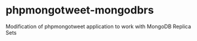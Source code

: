 phpmongotweet-mongodbrs
=======================

Modification of phpmongotweet application to work with MongoDB Replica Sets
